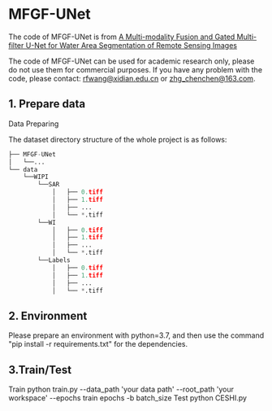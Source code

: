 # MFGF-UNet
The code of MFGF-UNet is from [A Multi-modality Fusion and Gated Multi-filter U-Net for Water Area Segmentation of Remote Sensing Images](https://www.preprints.org/manuscript/202312.1143)

The code of MFGF-UNet can be used for academic research only, please do not use them for commercial purposes. If you have any problem with the code, please contact: rfwang@xidian.edu.cn or zhg_chenchen@163.com.

## 1. Prepare data

Data Preparing

The dataset directory structure of the whole project is as follows:

```python
├── MFGF-UNet
│   └──...
└── data
    └──WIPI
        └──SAR
            │   ├── 0.tiff
            │   ├── 1.tiff
            │   ├── ...
            │   └── *.tiff
        └──WI
            │   ├── 0.tiff
            │   ├── 1.tiff
            │   ├── ...
            │   └── *.tiff
        └──Labels
            │   ├── 0.tiff
            │   ├── 1.tiff
            │   ├── ...
            │   └── *.tiff
```
## 2. Environment
Please prepare an environment with python=3.7, and then use the command "pip install -r requirements.txt" for the dependencies.

## 3.Train/Test
Train
python train.py --data_path 'your data path' --root_path 'your workspace' --epochs train epochs -b batch_size 
Test
python CESHI.py
